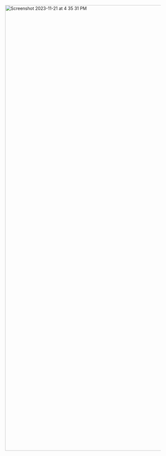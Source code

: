 <img width="1440" alt="Screenshot 2023-11-21 at 4 35 31 PM" src="https://github.com/raghul-ts/react-727722eucd033-cc1-q7/assets/151618037/b61346c3-5e5b-49cf-bbc9-0e3f92cec5be">
